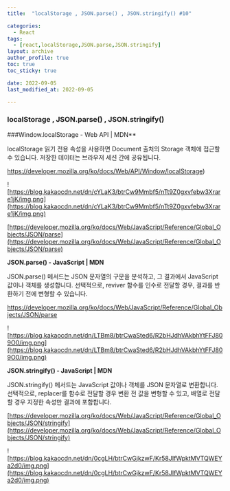 ```yaml
---
title:  "localStorage , JSON.parse() , JSON.stringify() #10"

categories:
  - React
tags:
  - [react,localStorage,JSON.parse,JSON.stringify]
layout: archive
author_profile: true
toc: true
toc_sticky: true

date: 2022-09-05
last_modified_at: 2022-09-05

---
```



### localStorage , JSON.parse() , JSON.stringify()



###Window.localStorage - Web API | MDN**

localStorage 읽기 전용 속성을 사용하면 Document 출처의 Storage 객체에 접근할 수 있습니다. 저장한 데이터는 브라우저 세션 간에 공유됩니다.

https://developer.mozilla.org/ko/docs/Web/API/Window/localStorage)

![https://blog.kakaocdn.net/dn/cYLaK3/btrCw9Mmbf5/nTt9Z0gxvfebw3Xrare1jK/img.png](https://blog.kakaocdn.net/dn/cYLaK3/btrCw9Mmbf5/nTt9Z0gxvfebw3Xrare1jK/img.png)

[https://developer.mozilla.org/ko/docs/Web/JavaScript/Reference/Global_Objects/JSON/parse](https://developer.mozilla.org/ko/docs/Web/JavaScript/Reference/Global_Objects/JSON/parse)

**JSON.parse() - JavaScript | MDN**

JSON.parse() 메서드는 JSON 문자열의 구문을 분석하고, 그 결과에서 JavaScript 값이나 객체를 생성합니다. 선택적으로, reviver 함수를 인수로 전달할 경우, 결과를 반환하기 전에 변형할 수 있습니다.

https://developer.mozilla.org/ko/docs/Web/JavaScript/Reference/Global_Objects/JSON/parse

![https://blog.kakaocdn.net/dn/LTBm8/btrCwaSted6/R2bHJdhVAkbhYtFFJ809O0/img.png](https://blog.kakaocdn.net/dn/LTBm8/btrCwaSted6/R2bHJdhVAkbhYtFFJ809O0/img.png)



**JSON.stringify() - JavaScript | MDN**

JSON.stringify() 메서드는 JavaScript 값이나 객체를 JSON 문자열로 변환합니다. 선택적으로, replacer를 함수로 전달할 경우 변환 전 값을 변형할 수 있고, 배열로 전달할 경우 지정한 속성만 결과에 포함합니다.

[https://developer.mozilla.org/ko/docs/Web/JavaScript/Reference/Global_Objects/JSON/stringify](https://developer.mozilla.org/ko/docs/Web/JavaScript/Reference/Global_Objects/JSON/stringify)


![https://blog.kakaocdn.net/dn/0cgLH/btrCwGjkzwF/Kr58JIfWpktMVTQWEYa2d0/img.png](https://blog.kakaocdn.net/dn/0cgLH/btrCwGjkzwF/Kr58JIfWpktMVTQWEYa2d0/img.png)